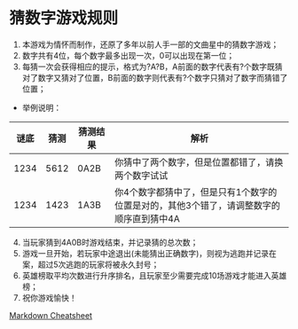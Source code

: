 # 猜数字游戏规则
1. 本游戏为情怀而制作，还原了多年以前人手一部的文曲星中的猜数字游戏；
2. 数字共有4位，每个数字最多出现一次，0可以出现在第一位；
3. 每猜一次会获得相应的提示，格式为?A?B，A前面的数字代表有?个数字既猜对了数字又猜对了位置，B前面的数字则代表有?个数字只猜对了数字而猜错了位置；

* 举例说明：

谜底 | 猜测 | 猜测结果 | 解析
---- | ---- | ---- | -------------
1234 | 5612 | 0A2B | 你猜中了两个数字，但是位置都错了，请换两个数字试试
1234 | 1423 | 1A3B | 你4个数字都猜中了，但是只有1个数字的位置是对的，其他3个错了，请调整数字的顺序直到猜中4A

4. 当玩家猜到4A0B时游戏结束，并记录猜的总次数；
5. 游戏一旦开始，若玩家中途退出(未能猜出正确数字)，则视为逃跑并记录在案，超过5次逃跑的玩家将被永久封号；
6. 英雄榜取平均次数进行升序排名，且玩家至少需要完成10场游戏才能进入英雄榜；
7. 祝你游戏愉快！

[Markdown Cheatsheet](https://github.com/adam-p/markdown-here/wiki/Markdown-Cheatsheet)
